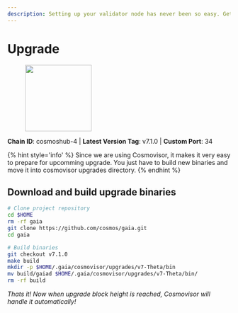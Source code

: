 ```yaml
---
description: Setting up your validator node has never been so easy. Get your validator running in minutes by following step by step instructions.
---
```


# Upgrade

<figure><img src="https://raw.githubusercontent.com/kj89/testnet_manuals/main/pingpub/logos/cosmoshub.png" width="150" alt=""><figcaption></figcaption></figure>

**Chain ID**: cosmoshub-4 | **Latest Version Tag**: v7.1.0 | **Custom Port**: 34

{% hint style='info' %}
Since we are using Cosmovisor, it makes it very easy to prepare for upcomming upgrade.
You just have to build new binaries and move it into cosmovisor upgrades directory.
{% endhint %}

## Download and build upgrade binaries

```bash
# Clone project repository
cd $HOME
rm -rf gaia
git clone https://github.com/cosmos/gaia.git
cd gaia

# Build binaries
git checkout v7.1.0
make build
mkdir -p $HOME/.gaia/cosmovisor/upgrades/v7-Theta/bin
mv build/gaiad $HOME/.gaia/cosmovisor/upgrades/v7-Theta/bin/
rm -rf build
```

*Thats it! Now when upgrade block height is reached, Cosmovisor will handle it automatically!*
